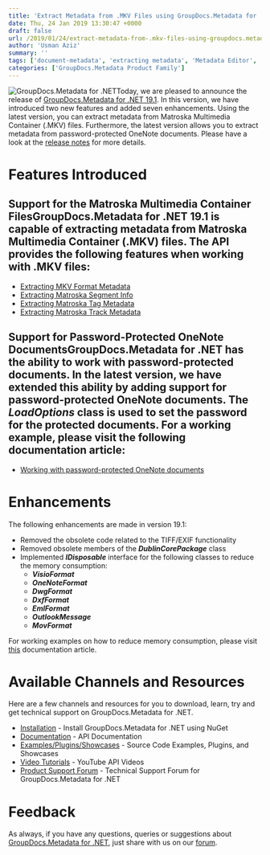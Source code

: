 ```yaml
---
title: 'Extract Metadata from .MKV Files using GroupDocs.Metadata for .NET 19.1'
date: Thu, 24 Jan 2019 13:30:47 +0000
draft: false
url: /2019/01/24/extract-metadata-from-.mkv-files-using-groupdocs.metadata-for-.net-19.1/
author: 'Usman Aziz'
summary: ''
tags: ['document-metadata', 'extracting metadata', 'Metadata Editor', 'metadata extraction API for .NET', 'GroupDocs.Metadata for .NET Releases']
categories: ['GroupDocs.Metadata Product Family']
---
```


![GroupDocs.Metadata for .NET](http://blog.groupdocs.com/wp-content/uploads/sites/4/2017/06/groupdocs-metadata-net.png "GroupDocs.Metadata for .NET")Today, we are pleased to announce the release of [GroupDocs.Metadata for .NET 19.1](https://products.groupdocs.com/metadata/net). In this version, we have introduced two new features and added seven enhancements. Using the latest version, you can extract metadata from Matroska Multimedia Container (.MKV) files. Furthermore, the latest version allows you to extract metadata from password-protected OneNote documents. Please have a look at the [release notes](https://docs.groupdocs.com/display/metadatanet/GroupDocs.Metadata+for+.NET+19.1+Release+Notes) for more details.

# Features Introduced

## Support for the Matroska Multimedia Container FilesGroupDocs.Metadata for .NET 19.1 is capable of extracting metadata from Matroska Multimedia Container (.MKV) files. The API provides the following features when working with .MKV files:

*   [Extracting MKV Format Metadata](https://docs.groupdocs.com/metadata/net)
*   [Extracting Matroska Segment Info](https://docs.groupdocs.com/metadata/net)
*   [Extracting Matroska Tag Metadata](https://docs.groupdocs.com/metadata/net)
*   [Extracting Matroska Track Metadata](https://docs.groupdocs.com/metadata/net)

## Support for Password-Protected OneNote DocumentsGroupDocs.Metadata for .NET has the ability to work with password-protected documents. In the latest version, we have extended this ability by adding support for password-protected OneNote documents. The **_LoadOptions_** class is used to set the password for the protected documents. For a working example, please visit the following documentation article:

*   [Working with password-protected OneNote documents](https://docs.groupdocs.com/metadata/net)

# Enhancements

The following enhancements are made in version 19.1:

*   Removed the obsolete code related to the TIFF/EXIF functionality
*   Removed obsolete members of the **_DublinCorePackage_** class
*   Implemented **_IDisposable_** interface for the following classes to reduce the memory consumption:
    *   _**VisioFormat**_
    *   _**OneNoteFormat**_
    *   _**DwgFormat**_
    *   _**DxfFormat**_
    *   _**EmlFormat**_
    *   _**OutlookMessage**_
    *   _**MovFormat**_

For working examples on how to reduce memory consumption, please visit [this](https://docs.groupdocs.com/metadata/net) documentation article.

# Available Channels and Resources

Here are a few channels and resources for you to download, learn, try and get technical support on GroupDocs.Metadata for .NET.

*   [Installation](https://www.nuget.org/packages/GroupDocs.Metadata/ "GroupDocs.Metadata Nuget Package") - Install GroupDocs.Metadata for .NET using NuGet
*   [Documentation](https://docs.groupdocs.com/display/metadatanet/Getting+Started "Metadata API documentation") - API Documentation
*   [Examples/Plugins/Showcases](https://github.com/groupdocs-metadata/GroupDocs.Metadata-for-.NET/tree/master/Examples "How to use Metadata API") - Source Code Examples, Plugins, and Showcases
*   [Video Tutorials](https://www.youtube.com/playlist?list=PL25CTxMCj5vOw2EECdY7g2z4O2odafxC_ "Metadata API YouTube Tutorials") - YouTube API Videos
*   [Product Support Forum](https://forum.groupdocs.com/c/metadata) - Technical Support Forum for GroupDocs.Metadata for .NET

# Feedback

As always, if you have any questions, queries or suggestions about [GroupDocs.Metadata for .NET](https://products.groupdocs.com/metadata/net ".NET Metadata API"), just share with us on our [forum](https://forum.groupdocs.com/c/metadata).





